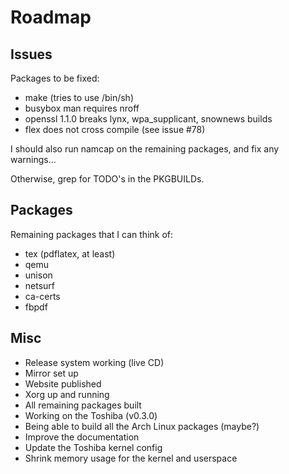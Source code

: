 # Roadmap #

## Issues ##

Packages to be fixed:
- make (tries to use /bin/sh)
- busybox man requires nroff
- openssl 1.1.0 breaks lynx, wpa\_supplicant, snownews builds
- flex does not cross compile (see issue #78)

I should also run namcap on the remaining packages, and fix any warnings...

Otherwise, grep for TODO's in the PKGBUILDs.


## Packages ##

Remaining packages that I can think of:

- tex (pdflatex, at least)
- qemu
- unison
- netsurf
- ca-certs
- fbpdf


## Misc ##

- Release system working (live CD)
- Mirror set up
- Website published
- Xorg up and running
- All remaining packages built
- Working on the Toshiba (v0.3.0)
- Being able to build all the Arch Linux packages (maybe?)
- Improve the documentation
- Update the Toshiba kernel config
- Shrink memory usage for the kernel and userspace

